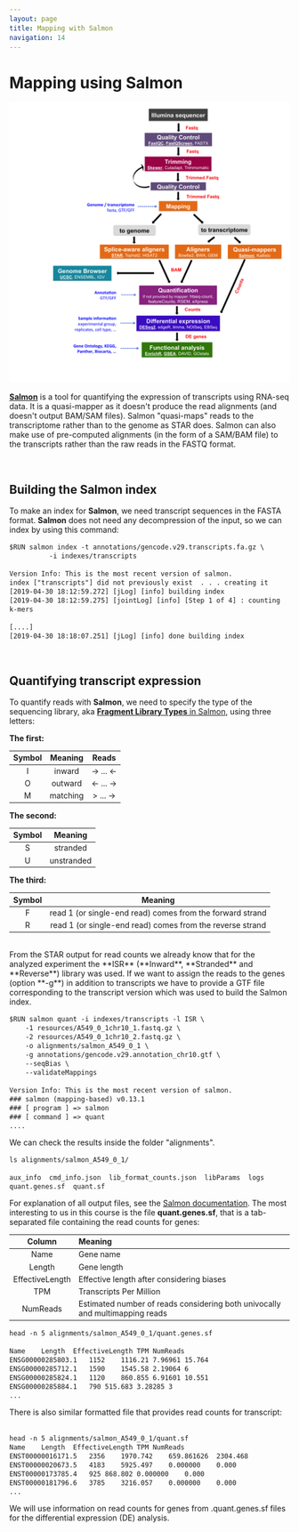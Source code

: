 ```yaml
---
layout: page
title: Mapping with Salmon
navigation: 14
---
```



# Mapping using Salmon

<img src="images/RNAseq_workflow.png" width="1000"/>

[**Salmon**](https://combine-lab.github.io/salmon/) is a tool for quantifying the expression of transcripts using RNA-seq data. It is a quasi-mapper as it doesn't produce the read alignments (and doesn't output BAM/SAM files). Salmon "quasi-maps" reads to the transcriptome rather than to the genome as STAR does. Salmon can also make use of pre-computed alignments (in the form of a SAM/BAM file) to the transcripts rather than the raw reads in the FASTQ format.

<br/>

## Building the Salmon index
To make an index for **Salmon**, we need transcript sequences in the FASTA format. **Salmon** does not need any decompression of the input, so we can index by using this command:

```{bash}
$RUN salmon index -t annotations/gencode.v29.transcripts.fa.gz \
          -i indexes/transcripts

Version Info: This is the most recent version of salmon.
index ["transcripts"] did not previously exist  . . . creating it
[2019-04-30 18:12:59.272] [jLog] [info] building index
[2019-04-30 18:12:59.275] [jointLog] [info] [Step 1 of 4] : counting k-mers

[....]
[2019-04-30 18:18:07.251] [jLog] [info] done building index
```

<br/>

## Quantifying transcript expression
To quantify reads with **Salmon**, we need to specify the type of the sequencing library, aka [**Fragment Library Types** in Salmon](https://salmon.readthedocs.io/en/latest/library_type.html), using three letters:

**The first:**

|Symbol |Meaning | Reads|  
| :---: | :----: |:----: |
|I|inward|-> ... <- |
|O|outward|<- ... ->|
|M|matching|> ... ->|

**The second:**

|Symbol |Meaning |
| :---: | :----: |
|S|stranded|
|U|unstranded|

**The third:**

|Symbol |Meaning |
| :---: | :----: |
|F|read 1 (or single-end read) comes from the forward strand|
|R|read 1 (or single-end read) comes from the reverse strand|

<br/>
From the STAR output for read counts we already know that for the analyzed experiment the **ISR** (**Inward**, **Stranded** and **Reverse**) library was used. If we want to assign the reads to the genes (option **-g**) in addition to transcripts we have to provide a GTF file corresponding to the transcript version which was used to build the Salmon index.

```{bash}
$RUN salmon quant -i indexes/transcripts -l ISR \
    -1 resources/A549_0_1chr10_1.fastq.gz \
    -2 resources/A549_0_1chr10_2.fastq.gz \
    -o alignments/salmon_A549_0_1 \
    -g annotations/gencode.v29.annotation_chr10.gtf \
    --seqBias \
    --validateMappings 

Version Info: This is the most recent version of salmon.
### salmon (mapping-based) v0.13.1
### [ program ] => salmon 
### [ command ] => quant 
....
```

We can check the results inside the folder "alignments".

```{bash}
ls alignments/salmon_A549_0_1/

aux_info  cmd_info.json  lib_format_counts.json  libParams  logs  quant.genes.sf  quant.sf
```

For explanation of all output files, see the [Salmon documentation](https://salmon.readthedocs.io/en/latest/file_formats.html).
The most interesting to us in this course is the file **quant.genes.sf**, that is a tab-separated file containing the read counts for genes:


|Column |Meaning |   
| :----: | :---- |
|Name| Gene name|
|Length| Gene length|
|EffectiveLength| Effective length after considering biases|
|TPM|Transcripts Per Million|
|NumReads|Estimated number of reads considering both univocally and multimapping reads|

```{bash}
head -n 5 alignments/salmon_A549_0_1/quant.genes.sf 

Name	Length	EffectiveLength	TPM	NumReads
ENSG00000285803.1	1152	1116.21	7.96961	15.764
ENSG00000285712.1	1590	1545.58	2.19064	6
ENSG00000285824.1	1120	860.855	6.91601	10.551
ENSG00000285884.1	790	515.683	3.28285	3
...
```

There is also similar formatted file that provides read counts for transcript:
```{bash}

head -n 5 alignments/salmon_A549_0_1/quant.sf 
Name	Length	EffectiveLength	TPM	NumReads
ENST00000016171.5	2356	1970.742	659.861626	2304.468
ENST00000020673.5	4183	5925.497	0.000000	0.000
ENST00000173785.4	925	868.802	0.000000	0.000
ENST00000181796.6	3785	3216.057	0.000000	0.000
...
```

We will use information on read counts for genes from .quant.genes.sf files for the differential expression (DE) analysis. 



<br/>
